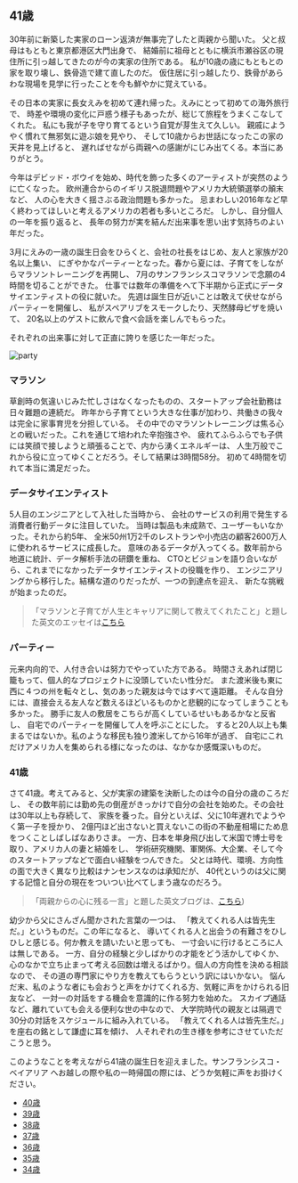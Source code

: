 ## 41歳

30年前に新築した実家のローン返済が無事完了したと両親から聞いた。
父と叔母はもともと東京都港区大門出身で、
結婚前に祖母とともに横浜市瀬谷区の現住所に引っ越してきたのが今の実家の住所である。
私が10歳の歳にもともとの家を取り壊し、鉄骨造で建て直したのだ。
仮住居に引っ越したり、鉄骨があらわな現場を見学に行ったことを今も鮮やかに覚えている。

その日本の実家に長女えみを初めて連れ帰った。えみにとって初めての海外旅行で、
時差や環境の変化に戸惑う様子もあったが、総じて旅程をうまくこなしてくれた。
私にも我が子を守り育てるという自覚が芽生えて久しい。
親戚にようやく慣れて無邪気に遊ぶ娘を見やり、
そして10歳からお世話になったこの家の天井を見上げると、
遅ればせながら両親への感謝がにじみ出てくる。本当にありがとう。

今年はデビッド・ボウイを始め、時代を飾った多くのアーティストが突然のように亡くなった。
欧州連合からのイギリス脱退問題やアメリカ大統領選挙の顛末など、
人の心を大きく揺さぶる政治問題も多かった。
忌まわしい2016年など早く終わってほしいと考えるアメリカの若者も多いところだ。
しかし、自分個人の一年を振り返ると、
長年の努力が実を結んだ出来事を思い出す気持ちのよい年だった。

3月にえみの一歳の誕生日会をひらくと、会社の社長をはじめ、友人と家族が20名以上集い、
にぎやかなパーティーとなった。春から夏には、子育てをしながらマラソントレーニングを再開し、
7月のサンフランシスコマラソンで念願の4時間を切ることができた。
仕事では数年の準備をへて下半期から正式にデータサイエンティストの役に就いた。
先週は誕生日が近いことは敢えて伏せながらパーティーを開催し、
私がスペアリブをスモークしたり、天然酵母ピザを焼いて、
20名以上のゲストに飲んで食べ会話を楽しんでもらった。

それぞれの出来事に対して正直に誇りを感じた一年だった。

![party](https://c1.staticflickr.com/1/593/30867457404_202db32db2_c.jpg)

### マラソン

草創時の気違いじみた忙しさはなくなったものの、スタートアップ会社勤務は日々難題の連続だ。
昨年から子育てという大きな仕事が加わり、共働きの我々は完全に家事育児を分担している。
その中でのマラソントレーニングは焦る心との戦いだった。これを通じて培われた辛抱強さや、
疲れてふらふらでも子供には笑顔で接しようと頑張ることで、内から湧くエネルギーは、
人生万般でこれから役に立ってゆくことだろう。そして結果は3時間58分。
初めて4時間を切れて本当に満足だった。

### データサイエンティスト

5人目のエンジニアとして入社した当時から、
会社のサービスの利用で発生する消費者行動データに注目していた。
当時は製品も未成熟で、ユーザーもいなかった。それから約5年、
全米50州1万2千のレストランや小売店の顧客2600万人に使われるサービスに成長した。
意味のあるデータが入ってくる。数年前から地道に統計、データ解析手法の研鑽を重ね、
CTOとビジョンを語り合いながら、これまでになかったデータサイエンティストの役職を作り、
エンジニアリングから移行した。結構な道のりだったが、一つの到達点を迎え、
新たな挑戦が始まったのだ。

> 「マラソンと子育てが人生とキャリアに関して教えてくれたこと」と題した英文のエッセイは[こちら](http://www.daigotanaka.org/marathon-and-parenting)

### パーティー

元来内向的で、人付き合いは努力でやっていた方である。
時間さえあれば閉じ籠もって、個人的なプロジェクトに没頭していたい性分だ。
また渡米後も東に西に４つの州を転々とし、気のあった親友は今ではすべて遠距離。
そんな自分には、直接会える友人など数えるほどいるものかと悲観的になってしまうことも多かった。
勝手に友人の敷居をこちらが高くしているせいもあるかなと反省し、
自宅でのパーティーを開催して人を呼ぶことにした。
すると20人以上も集まるではないか。私のような移民も独り渡米してから16年が過ぎ、
自宅にこれだけアメリカ人を集められる様になったのは、なかなか感慨深いものだ。

### 41歳

さて41歳。考えてみると、父が実家の建築を決断したのは今の自分の歳のころだし、
その数年前には勤め先の倒産がきっかけで自分の会社を始めた。その会社は30年以上も存続して、
家族を養った。自分といえば、父に10年遅れでようやく第一子を授かり、
2億円ほど出さないと買えないこの街の不動産相場にため息をつくことしばしばなありさま。
一方、日本を単身飛び出して米国で博士号を取り、アメリカ人の妻と結婚をし、
学術研究機関、軍関係、大企業、そして今のスタートアップなどで面白い経験をつんできた。
父とは時代、環境、方向性の面で大きく異なり比較はナンセンスなのは承知だが、
40代というのは父に関する記憶と自分の現在をついつい比べてしまう歳なのだろう。

> 「両親からの心に残る一言」と題した英文ブログは、[こちら](http://www.daigotanaka.org/memorable-words-by-parents))

幼少から父にさんざん聞かされた言葉の一つは、
「教えてくれる人は皆先生だ。」というものだ。この年になると、
導いてくれる人と出会うの有難さをひしひしと感じる。何か教えを請いたいと思っても、
一寸会いに行けるところに人は無しである。
一方、自分の経験と少しばかりの才能をどう活かしてゆくか、
心のなかで立ち止まって考える回数は増えるばかり。個人の方向性を決める相談なので、
その道の専門家にやり方を教えてもらうという訳にはいかない。
悩んだ末、私のような者にも会おうと声をかけてくれる方、気軽に声をかけられる旧友など、
一対一の対話をする機会を意識的に作る努力を始めた。
スカイプ通話など、離れていても会える便利な世の中なので、
大学院時代の親友とは隔週で30分の対話をスケジュールに組み入れている。
「教えてくれる人は皆先生だ。」を座右の銘として謙虚に耳を傾け、
人それぞれの生き様を参考にさせていただこうと思う。

このようなことを考えながら41歳の誕生日を迎えました。サンフランシスコ・ベイアリア
へお越しの際や私の一時帰国の際には、どうか気軽に声をお掛けください。

- [40歳](http://www.daigotanaka.org/40-years)
- [39歳](http://www.daigotanaka.org/39-years)
- [38歳](http://www.daigotanaka.org/1521)
- [37歳](http://www.daigotanaka.org/?p=1325)
- [36歳](http://www.daigotanaka.org/?p=1098)
- [35歳](http://www.daigotanaka.org/?p=309)
- [34歳](http://www.daigotanaka.org/?p=306)
